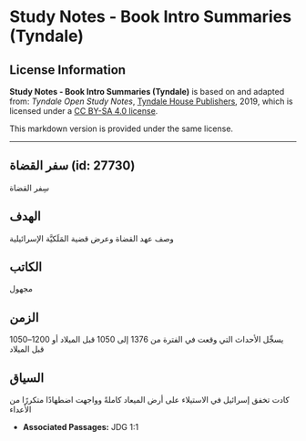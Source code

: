 # Study Notes - Book Intro Summaries (Tyndale)

## License Information

**Study Notes - Book Intro Summaries (Tyndale)** is based on and adapted from: _Tyndale Open Study Notes_, [Tyndale House Publishers](https://tyndaleopenresources.com/), 2019, which is licensed under a [CC BY-SA 4.0 license](https://creativecommons.org/licenses/by-sa/4.0/legalcode.en).

This markdown version is provided under the same license.



--------------------------------

## سفر القضاة (id: 27730)

سِفر القضاة

الهدف
-----

وصف عهد القضاة وعرض قضية المَلَكيَّة الإسرائيلية

الكاتب
------

مجهول

الزمن
-----

يسجِّل الأحداث التي وقعت في الفترة من 1376 إلى 1050 قبل الميلاد أو 1200–1050 قبل الميلاد

السياق
------

كادت تخفق إسرائيل في الاستيلاء على أرض الميعاد كاملةً وواجهت اضطهادًا متكررًا من الأعداء

* **Associated Passages:** JDG 1:1

